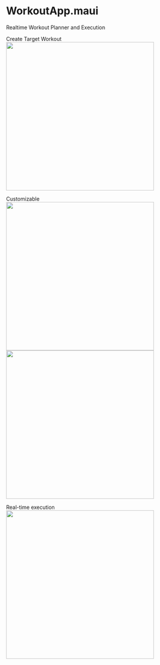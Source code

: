 # WorkoutApp.maui
Realtime Workout Planner and Execution

Create Target Workout
<br/><img src="https://github.com/patqnts/WorkoutApp.maui/assets/113108715/234a150f-1548-4d3f-9652-32962cff26f0" width="400"/>

Customizable 
<br/><img src="https://github.com/patqnts/WorkoutApp.maui/assets/113108715/a8c8ae83-cdd8-4e60-992f-93aa248a21f1" width="400"/>
<img src="https://github.com/patqnts/WorkoutApp.maui/assets/113108715/b4f6eede-d0e0-4f08-889a-857929b925b8" width="400"/>

Real-time execution
<br/><img src="https://github.com/patqnts/WorkoutApp.maui/assets/113108715/139850bd-37aa-4df1-a5ca-43d7cc38d848" width="400"/>
